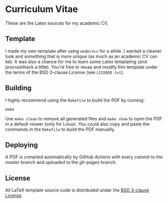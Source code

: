 # Curriculum Vitae

These are the Latex sources for my academic CV.


## Template

I made my own template after using `moderncv` for a while.
I wanted a cleaner look and something that is more unique (as much as an academic
CV can be).
It was also a chance for me to learn some Latex templating (and procrastihack a
little).
You're free to reuse and modify this template under the terms of the BSD
3-clause License (see `LICENSE.txt`).

## Building

I highly recommend using the `Makefile` to build the PDF by running:

    make

Use `make clean` to remove all generated files and `make show` to open the PDF
in a default viewer (only for Linux). You could also copy and paste the
commands in the `Makefile` to build the PDF manually.

## Deploying

A PDF is compiled automatically by GitHub Actions with every commit to the
*master* branch and uploaded to the *gh-pages* branch.

## License

All LaTeX template source code is distributed under the
[BSD 3-clause License](https://opensource.org/licenses/BSD-3-Clause).
